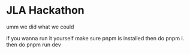 # JLA Hackathon

umm we did what we could

if you wanna run it yourself make sure pnpm is installed
then do pnpm i.
then do pnpm run dev
